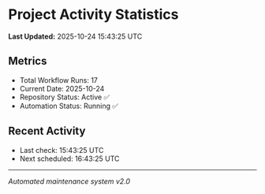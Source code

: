 # Project Activity Statistics

**Last Updated:** 2025-10-24 15:43:25 UTC

## Metrics
- Total Workflow Runs: 17
- Current Date: 2025-10-24
- Repository Status: Active ✅
- Automation Status: Running ✅

## Recent Activity
- Last check: 15:43:25 UTC
- Next scheduled: 16:43:25 UTC

---
*Automated maintenance system v2.0*
